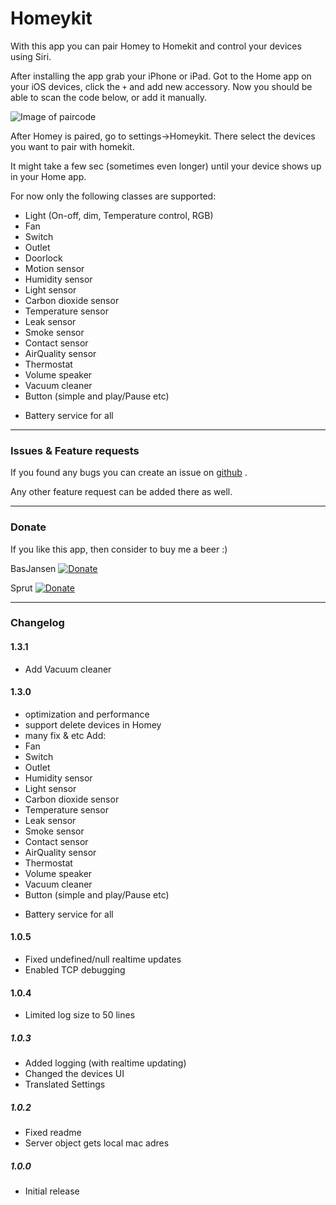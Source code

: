 # Homeykit

With this app you can pair Homey to Homekit and control your devices using Siri.

After installing the app grab your iPhone or iPad.
Got to the Home app on your iOS devices, click the `+` and add new accessory.
Now you should be able to scan the code below, or add it manually.

![Image of paircode](https://github.com/swttt/com.swttt.homekit/raw/master/settings/code.png)

After Homey is paired, go to settings->Homeykit. There select the devices you want to pair with homekit.

It might take a few sec (sometimes even longer) until your device shows up in your Home app.

For now only the following classes are supported:
- Light (On-off, dim, Temperature control, RGB)
- Fan
- Switch
- Outlet
- Doorlock
- Motion sensor
- Humidity sensor
- Light sensor
- Carbon dioxide sensor
- Temperature sensor
- Leak sensor
- Smoke sensor
- Contact sensor
- AirQuality sensor
- Thermostat
- Volume speaker
- Vacuum cleaner
- Button (simple and play/Pause etc)

+ Battery service for all



---

### Issues & Feature requests

If you found any bugs you can create an issue on [github](https://github.com/swttt/com.swttt.homekit) .

Any other feature request can be added there as well.

---

### Donate

If you like this app, then consider to buy me a beer :)

BasJansen
[![Donate](https://www.paypalobjects.com/webstatic/en_US/i/btn/png/btn_donate_92x26.png)](https://paypal.me/BasJansen)

Sprut
[![Donate](https://www.paypalobjects.com/webstatic/en_US/i/btn/png/btn_donate_92x26.png)](https://paypal.me/sprut666666)

---

### Changelog

#### 1.3.1
- Add Vacuum cleaner

#### 1.3.0
- optimization and performance
- support delete devices in Homey
- many fix & etc
Add:
- Fan
- Switch
- Outlet
- Humidity sensor
- Light sensor
- Carbon dioxide sensor
- Temperature sensor
- Leak sensor
- Smoke sensor
- Contact sensor
- AirQuality sensor
- Thermostat
- Volume speaker
- Vacuum cleaner
- Button (simple and play/Pause etc)

+ Battery service for all

#### 1.0.5
- Fixed undefined/null realtime updates
- Enabled TCP debugging

#### 1.0.4
- Limited log size to 50 lines

##### 1.0.3
- Added logging (with realtime updating)
- Changed the devices UI
- Translated Settings

##### 1.0.2
- Fixed readme
- Server object gets local mac adres

##### 1.0.0
- Initial release
